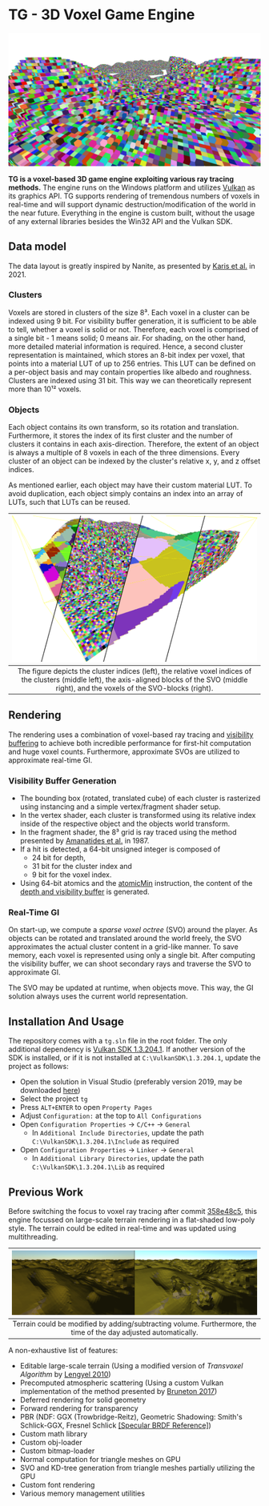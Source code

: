 # TG - 3D Voxel Game Engine

![alt text](https://github.com/torben-gross/tg/blob/master/tg/assets/textures/voxel_raytracer.png)

**TG is a voxel-based 3D game engine exploiting various ray tracing methods.** The engine runs on the Windows platform and utilizes [Vulkan](https://www.lunarg.com/vulkan-sdk/) as its graphics API. TG supports rendering of tremendous numbers of voxels in real-time and will support dynamic destruction/modification of the world in the near future. Everything in the engine is custom built, without the usage of any external libraries besides the Win32 API and the Vulkan SDK.

## Data model

The data layout is greatly inspired by Nanite, as presented by [Karis et al.](http://advances.realtimerendering.com/s2021/Karis_Nanite_SIGGRAPH_Advances_2021_final.pdf) in 2021.

### Clusters
Voxels are stored in clusters of the size 8³. Each voxel in a cluster can be indexed using 9 bit. For visibility buffer generation, it is sufficient to be able to tell, whether a voxel is solid or not. Therefore, each voxel is comprised of a single bit - 1 means solid; 0 means air. For shading, on the other hand, more detailed material information is required. Hence, a second cluster representation is maintained, which stores an 8-bit index per voxel, that points into a material LUT of up to 256 entries. This LUT can be defined on a per-object basis and may contain properties like albedo and roughness. Clusters are indexed using 31 bit. This way we can theoretically represent more than 10¹² voxels.

### Objects

Each object contains its own transform, so its rotation and translation. Furthermore, it stores the index of its first cluster and the number of clusters it contains in each axis-direction. Therefore, the extent of an object is always a multiple of 8 voxels in each of the three dimensions. Every cluster of an object can be indexed by the cluster's relative x, y, and z offset indices.

As mentioned earlier, each object may have their custom material LUT. To avoid duplication, each object simply contains an index into an array of LUTs, such that LUTs can be reused.

| ![space-1.jpg](https://raw.githubusercontent.com/torben-gross/tg/master/tg/assets/textures/data-model.png) | 
|:--:| 
| The figure depicts the cluster indices (left), the relative voxel indices of the clusters (middle left), the axis-aligned blocks of the SVO (middle right), and the voxels of the SVO-blocks (right). |

## Rendering

The rendering uses a combination of voxel-based ray tracing and [visibility buffering](https://jcgt.org/published/0002/02/04/) to achieve both incredible performance for first-hit computation and huge voxel counts. Furthermore, approximate SVOs are utilized to approximate real-time GI.

### Visibility Buffer Generation

- The bounding box (rotated, translated cube) of each cluster is rasterized using instancing and a simple vertex/fragment shader setup.
- In the vertex shader, each cluster is transformed using its relative index inside of the respective object and the objects world transform.
- In the fragment shader, the 8³ grid is ray traced using the method presented by [Amanatides et al.](https://www.researchgate.net/publication/2611491_A_Fast_Voxel_Traversal_Algorithm_for_Ray_Tracing) in 1987.
- If a hit is detected, a 64-bit unsigned integer is composed of
  - 24 bit for depth,
  - 31 bit for the cluster index and
  - 9 bit for the voxel index.
- Using 64-bit atomics and the [atomicMin](https://www.khronos.org/registry/OpenGL-Refpages/gl4/html/atomicMin.xhtml) instruction, the content of the [depth and visibility buffer](https://advances.realtimerendering.com/s2021/Karis_Nanite_SIGGRAPH_Advances_2021_final.pdf#page=84) is generated.

### Real-Time GI

On start-up, we compute a _sparse voxel octree_ (SVO) around the player. As objects can be rotated and translated around the world freely, the SVO approximates the actual cluster content in a grid-like manner. To save memory, each voxel is represented using only a single bit. After computing the visibility buffer, we can shoot secondary rays and traverse the SVO to approximate GI.

The SVO may be updated at runtime, when objects move. This way, the GI solution always uses the current world representation.

## Installation And Usage

The repository comes with a `tg.sln` file in the root folder. The only additional dependency is [Vulkan SDK 1.3.204.1](https://vulkan.lunarg.com/sdk/home). If another version of the SDK is installed, or if it is not installed at `C:\VulkanSDK\1.3.204.1`, update the project as follows:

- Open the solution in Visual Studio (preferably version 2019, may be downloaded [here](https://visualstudio.microsoft.com/vs/older-downloads/))
- Select the project `tg`
- Press `ALT+ENTER` to open `Property Pages`
- Adjust `Configuration:` at the top to `All Configurations`
- Open `Configuration Properties` &rarr; `C/C++` &rarr; `General`
  - In `Additional Include Directories`, update the path `C:\VulkanSDK\1.3.204.1\Include` as required
- Open `Configuration Properties` &rarr; `Linker` &rarr; `General`
  - In `Additional Library Directories`, update the path `C:\VulkanSDK\1.3.204.1\Lib` as required

## Previous Work

Before switching the focus to voxel ray tracing after commit [358e48c5](https://github.com/torben-gross/tg/commit/358e48c5), this engine focussed on large-scale terrain rendering in a flat-shaded low-poly style. The terrain could be edited in real-time and was updated using multithreading.

| ![space-1.jpg](https://raw.githubusercontent.com/torben-gross/tg/master/tg/assets/textures/terrain_edit.png) | 
|:--:| 
| Terrain could be modified by adding/subtracting volume. Furthermore, the time of the day adjusted automatically. |

A non-exhaustive list of features:

- Editable large-scale terrain (Using a modified version of _Transvoxel Algorithm_ by [Lengyel 2010](https://transvoxel.org/))
- Precomputed atmospheric scattering (Using a custom Vulkan implementation of the method presented by [Bruneton 2017](https://ebruneton.github.io/precomputed_atmospheric_scattering/))
- Deferred rendering for solid geometry
- Forward rendering for transparency
- PBR (NDF: GGX (Trowbridge-Reitz), Geometric Shadowing: Smith's Schlick-GGX, Fresnel Schlick [[Specular BRDF Reference]](http://graphicrants.blogspot.com/2013/08/specular-brdf-reference.html))
- Custom math library
- Custom obj-loader
- Custom bitmap-loader
- Normal computation for triangle meshes on GPU
- SVO and KD-tree generation from triangle meshes partially utilizing the GPU
- Custom font rendering
- Various memory management utilities
